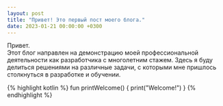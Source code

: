 ```yaml
---
layout: post
title: "Привет! Это первый пост моего блога."
date: 2023-01-21 00:00:00 +0300
---
```

Привет.\
Этот блог направлен на демонстрацию моей профессиональной деятельности как разработчика с многолетним стажем. Здесь я буду делиться решениями на различные задачи, с которыми мне пришлось столкнуться в разработке и обучении.

{% highlight kotlin %}
fun printWelcome() {
    print("Welcome!")
}
{% endhighlight %}